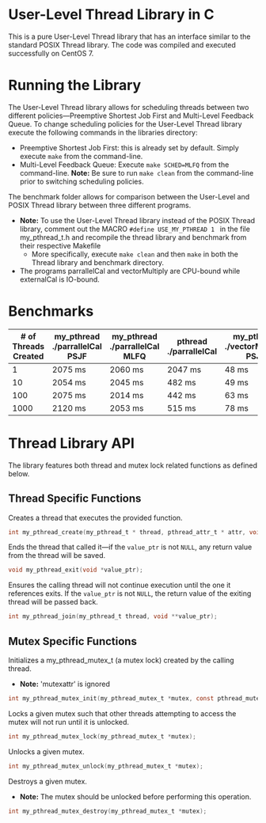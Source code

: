 # User-Level Thread Library in C

This is a pure User-Level Thread library that has an interface similar to the standard POSIX Thread library. The code was compiled and executed successfully on CentOS 7.

# Running the Library

The User-Level Thread library allows for scheduling threads between two different policies—Preemptive Shortest Job First and Multi-Level Feedback Queue. To change scheduling policies for the User-Level Thread library execute the following commands in the libraries directory:

 - Preemptive Shortest Job First: this is already set by default. Simply execute ```make``` from the command-line.
 - Multi-Level Feedback Queue: Execute ```make SCHED=MLFQ``` from the command-line.
 **Note:** Be sure to run ```make clean``` from the command-line prior to switching scheduling policies.

The benchmark folder allows for comparison between the User-Level and POSIX Thread library between three different programs. 
 - **Note:** To use the User-Level Thread library instead of the POSIX Thread library, comment out the MACRO ```#define USE_MY_PTHREAD 1 ``` in the file my_pthread_t.h and recompile the thread library and benchmark from their respective Makefile 
	 - More specifically, execute ```make clean``` and then ```make``` in both the Thread library and benchmark directory.
- The programs parrallelCal and vectorMultiply are CPU-bound while externalCal is IO-bound.
 
 # Benchmarks
| # of Threads Created | my_pthread <br> ./parrallelCal <br> PSJF |my_pthread <br> ./parrallelCal <br> MLFQ | pthread  <br> ./parrallelCal |my_pthread <br> ./vectorMultiply <br> PSJF | my_pthread <br> ./vectorMultiply <br> MLFQ |pthread <br> ./vectorMultiply |my_pthread <br> ./externalCal <br> PSJF |my_pthread <br> ./externalCal <br> MLFQ |pthread <br> ./externalCal|
|--|--| -- |--|--|--| -- |--|--| -- |
| 1 |2075 ms|2060 ms|2047 ms|48 ms|45 ms|43 ms|6328 ms|6165 ms| 6592 ms |
| 10 |2054 ms|2045 ms|482 ms|49 ms|48 ms|276 ms|6933 ms|6196 ms| 2488 ms|
| 100 |2075 ms|2014 ms|442 ms|63 ms|66 ms|340 ms|6918 ms|6183 ms|2529 ms|
| 1000 |2120 ms|2053 ms|515 ms| 78 ms|68 ms|469 ms|6924 ms|6232 ms|2481 ms|

# Thread Library API
The library features both thread and mutex lock related functions as defined below.  

 ## Thread Specific Functions
 
Creates a thread that executes the provided function.
```C
int my_pthread_create(my_pthread_t * thread, pthread_attr_t * attr, void *(*function)(void*), void * arg);
```
Ends the thread that called it—if the ```value_ptr``` is not ```NULL```, any return value from the thread will be saved.
```C
void my_pthread_exit(void *value_ptr);
```
Ensures the calling thread will not continue execution until the one it references exits. If the ```value_ptr``` is not ```NULL```, the return value of the exiting thread will be passed back.
```C
int my_pthread_join(my_pthread_t thread, void **value_ptr);
```
## Mutex Specific Functions
Initializes a my_pthread_mutex_t (a mutex lock) created by the calling thread. 

 - **Note:** 'mutexattr' is ignored

```C
int my_pthread_mutex_init(my_pthread_mutex_t *mutex, const pthread_mutexattr_t *mutexattr);
```
Locks a given mutex such that other threads attempting to access the mutex will not run until it is unlocked.
```C
int my_pthread_mutex_lock(my_pthread_mutex_t *mutex);
```
Unlocks a given mutex. 
```C
int my_pthread_mutex_unlock(my_pthread_mutex_t *mutex);
```
Destroys a given mutex.

 - **Note:** The mutex should be unlocked before performing this operation. 

```C
int my_pthread_mutex_destroy(my_pthread_mutex_t *mutex);
```


